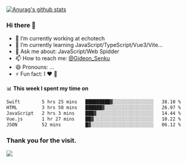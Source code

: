 [![Anurag's github stats](https://github-readme-stats.vercel.app/api?username=gideonsenku)](https://github.com/anuraghazra/github-readme-stats)
### Hi there 👋
- 🔭 I’m currently working at echotech
- 🌱 I’m currently learning JavaScript/TypeScript/Vue3/Vite...
- 💬 Ask me about: JavaScript/Web Spidder 
- 📫 How to reach me: [@Gideon_Senku](https://t.me/Gideon_Senku)
- 😄 Pronouns: ...
- ⚡ Fun fact: I ❤️ 🎵

📊 **This week I spent my time on**
<!--START_SECTION:waka-->

```txt
Swift        5 hrs 25 mins   █████████▓░░░░░░░░░░░░░░░   38.10 %
HTML         3 hrs 50 mins   ██████▓░░░░░░░░░░░░░░░░░░   26.97 %
JavaScript   2 hrs 3 mins    ███▓░░░░░░░░░░░░░░░░░░░░░   14.44 %
Vue.js       1 hr 27 mins    ██▓░░░░░░░░░░░░░░░░░░░░░░   10.22 %
JSON         52 mins         █▓░░░░░░░░░░░░░░░░░░░░░░░   06.12 %
```

<!--END_SECTION:waka-->


### Thank you for the visit.
![](http://profile-counter.glitch.me/gideonsenku/count.svg)
<!--
**GideonSenku/GideonSenku** is a ✨ _special_ ✨ repository because its `README.md` (this file) appears on your GitHub profile.

Here are some ideas to get you started:

- 🔭 I’m currently working on ...
- 🌱 I’m currently learning ...
- 👯 I’m looking to collaborate on ...
- 🤔 I’m looking for help with ...
- 💬 Ask me about ...
- 📫 How to reach me: ...
- 😄 Pronouns: ...
- ⚡ Fun fact: ...
-->
